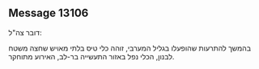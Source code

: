 ## Message 13106

דובר צה"ל:

בהמשך להתרעות שהופעלו בגליל המערבי, זוהה כלי טיס בלתי מאויש שחצה משטח לבנון, הכלי נפל באזור התעשייה בר-לב, האירוע מתוחקר.

